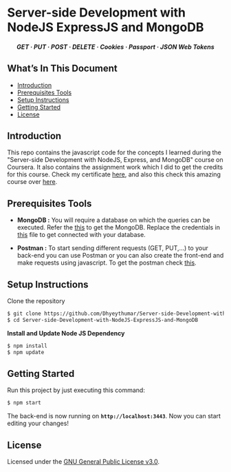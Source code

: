 # Server-side Development with NodeJS ExpressJS and MongoDB

<h5 align="center">
    GET
  <span> · </span>
  PUT
  <span> · </span>
  POST
  <span> · </span>
  DELETE
  <span> · </span>
  Cookies
  <span> · </span>
  Passport
  <span> · </span>
  JSON Web Tokens
</h5>


## What’s In This Document
- [Introduction](#introduction)
- [Prerequisites Tools](#prerequisites-tools)
- [Setup Instructions](#setup-instructions)
- [Getting Started](#getting-started)
- [License](#license)


## Introduction
This repo contains the javascript code for the concepts I learned during the "Server-side Development with NodeJS, Express, and MongoDB" course on Coursera. It also contains the assignment work which I did to get the credits for this course. Check my certificate [here](https://www.coursera.org/account/accomplishments/verify/GDNNQP4VUQRT), and also this check this amazing course over [here](https://www.coursera.org/learn/server-side-nodejs).


## Prerequisites Tools

- **MongoDB :**
You will require a database on which the queries can be executed. Refer the [this](https://www.mongodb.com/) to get the MongoDB. Replace the credentials in [this](./config.js) file to get connected with your database.

- **Postman :**
To start sending different requests (GET, PUT,...) to your back-end you can use Postman or you can also create the front-end and make requests using javascript. To get the postman check [this](https://www.postman.com/).


## Setup Instructions
Clone the repository
```bash
$ git clone https://github.com/Dhyeythumar/Server-side-Development-with-NodeJS-ExpressJS-and-MongoDB.git
$ cd Server-side-Development-with-NodeJS-ExpressJS-and-MongoDB
```
**Install and Update Node JS Dependency**
```bash
$ npm install
$ npm update
```


## Getting Started
Run this project by just executing this command:
```bash
$ npm start
```
The back-end is now running on **`http://localhost:3443`**. Now you can start editing your changes!


## License
Licensed under the [GNU General Public License v3.0](./LICENSE).
